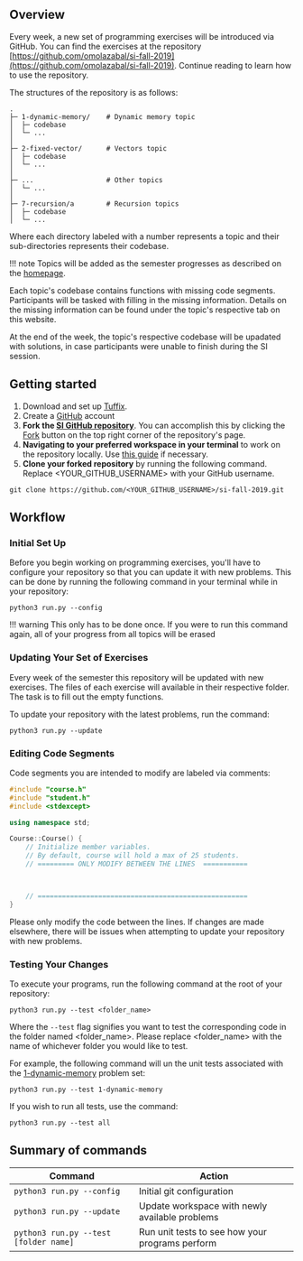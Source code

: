 
## Overview
Every week, a new set of programming exercises will be introduced via GitHub. You can find the exercises at the repository [https://github.com/omolazabal/si-fall-2019](https://github.com/omolazabal/si-fall-2019). Continue reading to learn how to use the repository.

The structures of the repository is as follows:
```
.
├─ 1-dynamic-memory/    # Dynamic memory topic
│  ├─ codebase
│  └─ ...
│
├─ 2-fixed-vector/      # Vectors topic
│  ├─ codebase
│  └─ ...
│
├─ ...                  # Other topics
│  └─ ...
│
├─ 7-recursion/a        # Recursion topics
│  ├─ codebase
│  └─ ...
```

Where each directory labeled with a number represents a topic and their sub-directories represents their codebase. 

!!! note
    Topics will be added as the semester progresses as described on the [homepage](https://moredatastructures.com/#csuf-supplemental-instruction).

Each topic's codebase contains functions with missing code segments. Participants will be tasked with filling in the missing information. Details on the missing information can be found under the topic's respective tab on this website. 

At the end of the week, the topic's respective codebase will be upadated with solutions, in case participants were unable to finish during the SI session.

## Getting started
1. Download and set up [Tuffix](https://github.com/kevinwortman/tuffix/blob/master/install.md).
2. Create a [GitHub](https://github.com/) account
3. **Fork the [SI GitHub repository](https://github.com/omolazabal/si-fall-2019/fork)**. You can accomplish this by clicking the [Fork](https://github.com/omolazabal/si-fall-2019/fork) button on the top right corner of the repository's page.
4. **Navigating to your preferred workspace in your terminal** to work on the repository locally. Use [this guide](https://www.git-tower.com/learn/git/ebook/en/command-line/appendix/command-line-101) if necessary.
5. **Clone your forked repository** by running the following command. Replace <YOUR_GITHUB_USERNAME> with your GitHub username.

```
git clone https://github.com/<YOUR_GITHUB_USERNAME>/si-fall-2019.git
```

## Workflow

### Initial Set Up
Before you begin working on programming exercises, you'll have to configure your repository so that you can update it with new problems. This can be done by running the following command in your terminal while in your repository:

```
python3 run.py --config
```

!!! warning
    This only has to be done once. If you were to run this command again, all of your progress from all topics will be erased


### Updating Your Set of Exercises
Every week of the semester this repository will be updated with new exercises. The files of each exercise will available in their respective folder. The task is to fill out the empty functions.

To update your repository with the latest problems, run the command:

```
python3 run.py --update
```

### Editing Code Segments

Code segments you are intended to modify are labeled via comments:

``` C++ hl_lines="11 12 13"
#include "course.h"
#include "student.h"
#include <stdexcept>

using namespace std;

Course::Course() {
    // Initialize member variables.
    // By default, course will hold a max of 25 students.
    // ========= ONLY MODIFY BETWEEN THE LINES  ===========



    // ====================================================
}
```

Please only modify the code between the lines. If changes are made elsewhere, there will be issues when attempting to update your repository with new problems.

### Testing Your Changes
To execute your programs, run the following command at the root of your repository:

```
python3 run.py --test <folder_name>
```

Where the `--test` flag signifies you want to test the corresponding code in the folder named <folder_name>. Please replace <folder_name> with the name of whichever folder you would like to test.

For example, the following command will un the unit tests associated with the [1-dynamic-memory](https://github.com/omolazabal/si-fall-2019/tree/master/1-dynamic-memory) problem set:

```
python3 run.py --test 1-dynamic-memory
```

If you wish to run all tests, use the command:

```
python3 run.py --test all
```


## Summary of commands

| Command  | Action |
| ------------- | ------------- |
| `python3 run.py --config` | Initial git configuration  |
| `python3 run.py --update`  | Update workspace with newly available problems  |
| `python3 run.py --test [folder name]`  | Run unit tests to see how your programs perform  |

